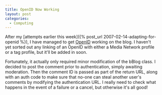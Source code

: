 ```yaml
---
title: OpenID Now Working
layout: post
categories:
  - Computing
---
```

After my [attempts earlier this week]({% post_url 2007-02-14-adapting-for-openid %}), I have managed to get [OpenID](https://openid.net) working on the blog. I haven't yet sorted out any linking of an OpenID with either a Media Network profile or a tag profile, but it'll be added in soon.

Fortunately, it actually only required minor modification of the bBlog class. I decided to post the comment prior to authentication, simply awaiting moderation. Then the comment ID is passed as part of the return URL, along with an auth code to make sure that no-one can steal another user's comments by modifying the authentication URL. I really need to check what happens in the event of a failure or a cancel, but otherwise it's all good!
